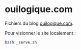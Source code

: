 # ouilogique.com

Fichiers du blog [ouilogique.com](https://ouilogique.com).

Pour visionner le site localement :

```bash
bash _serve.sh
```

